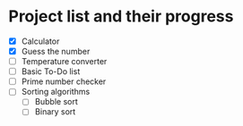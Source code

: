 # Project list and their progress

- [x] Calculator
- [x] Guess the number
- [ ] Temperature converter
- [ ] Basic To-Do list 
- [ ] Prime number checker
- [ ] Sorting algorithms
  - [ ] Bubble sort
  - [ ] Binary sort
